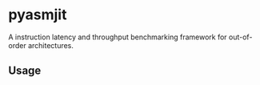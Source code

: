 # pyasmjit

A instruction latency and throughput benchmarking framework for out-of-order architectures.

## Usage

